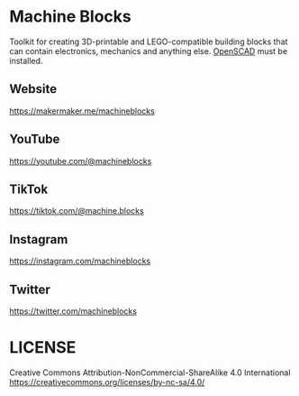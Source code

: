 # Machine Blocks
Toolkit for creating 3D-printable and LEGO-compatible building blocks that can contain electronics, mechanics and anything else. [OpenSCAD](https://openscad.org/) must be installed.

## Website
https://makermaker.me/machineblocks

## YouTube
https://youtube.com/@machineblocks

## TikTok
https://tiktok.com/@machine.blocks

## Instagram
https://instagram.com/machineblocks

## Twitter
https://twitter.com/machineblocks

# LICENSE
Creative Commons Attribution-NonCommercial-ShareAlike 4.0 International 
https://creativecommons.org/licenses/by-nc-sa/4.0/
